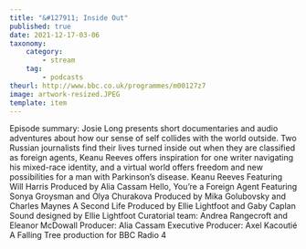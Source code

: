 ```yaml
---
title: "&#127911; Inside Out"
published: true
date: 2021-12-17-03-06
taxonomy:
    category:
        - stream
    tag:
        - podcasts
theurl: http://www.bbc.co.uk/programmes/m00127z7
image: artwork-resized.JPEG
template: item
---
```


Episode summary: Josie Long presents short documentaries and audio adventures about how our sense of self collides with the world outside. Two Russian journalists find their lives turned inside out when they are classified as foreign agents, Keanu Reeves offers inspiration for one writer navigating his mixed-race identity, and a virtual world offers freedom and new possibilities for a man with Parkinson&rsquo;s disease. Keanu Reeves Featuring Will Harris Produced by Alia Cassam Hello, You&rsquo;re a Foreign Agent Featuring Sonya Groysman and Olya Churakova Produced by Mika Golubovsky and Charles Maynes A Second Life Produced by Ellie Lightfoot and Gaby Caplan Sound designed by Ellie Lightfoot Curatorial team: Andrea Rangecroft and Eleanor McDowall Producer: Alia Cassam Executive Producer: Axel Kacouti&eacute; A Falling Tree production for BBC Radio 4
